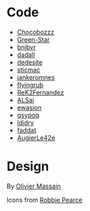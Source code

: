 # Code

 * [Chocobozzz](https://github.com/Chocobozzz)
 * [Green-Star](https://github.com/Green-Star)
 * [bnjbvr](https://github.com/bnjbvr)
 * [dadall](https://github.com/dadall)
 * [dedesite](https://github.com/dedesite)
 * [sticmac](https://github.com/sticmac)
 * [jankeromnes](https://github.com/jankeromnes)
 * [flyingrub](https://github.com/flyingrub)
 * [ReK2Fernandez](https://github.com/ReK2Fernandez)
 * [ALSai](https://github.com/ALSai)
 * [ewasion](https://github.com/ewasion)
 * [qsypoq](https://github.com/qsypoq)
 * [ldidry](https://github.com/ldidry)
 * [faddat](https://github.com/faddat)
 * [AugierLe42e](https://github.com/AugierLe42e)

# Design

By [Olivier Massain](https://twitter.com/omassain)

Icons from [Robbie Pearce](https://robbiepearce.com/softies/)
